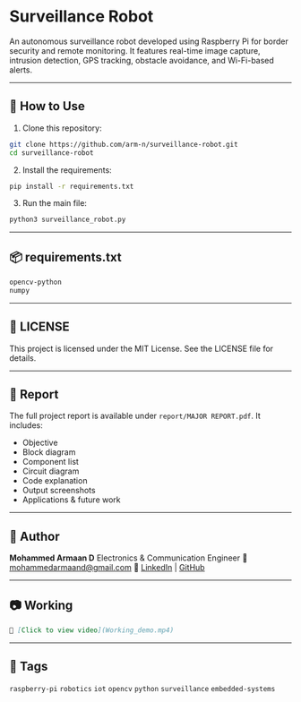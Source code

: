 # Surveillance Robot

An autonomous surveillance robot developed using Raspberry Pi for border security and remote monitoring. It features real-time image capture, intrusion detection, GPS tracking, obstacle avoidance, and Wi-Fi-based alerts.

---


## 🚀 How to Use

1. Clone this repository:

```bash
git clone https://github.com/arm-n/surveillance-robot.git
cd surveillance-robot
```

2. Install the requirements:

```bash
pip install -r requirements.txt
```

3. Run the main file:

```bash
python3 surveillance_robot.py
```

---

## 📦 requirements.txt

```txt
opencv-python
numpy
```

---

## 📄 LICENSE

This project is licensed under the MIT License. See the LICENSE file for details.

---

## 📑 Report

The full project report is available under `report/MAJOR REPORT.pdf`. It includes:

* Objective
* Block diagram
* Component list
* Circuit diagram
* Code explanation
* Output screenshots
* Applications & future work

---

## 🤖 Author

**Mohammed Armaan D**
Electronics & Communication Engineer
📧 [mohammedarmaand@gmail.com](mailto:mohammedarmaand@gmail.com)
🔗 [LinkedIn]([https://linkedin.com](https://www.linkedin.com/in/mohammed-armaan-d-a50b72229/)) | [GitHub](https://github.com/arm-n)

---

## 📷 Working

> 
```markdown
🎥 [Click to view video](Working_demo.mp4)

```

---

## 🔖 Tags

`raspberry-pi` `robotics` `iot` `opencv` `python` `surveillance` `embedded-systems`
